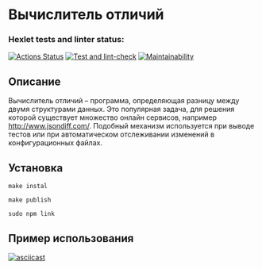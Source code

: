 # Вычислитель отличий

### Hexlet tests and linter status:
[![Actions Status](https://github.com/MaryVanna/frontend-project-46/workflows/hexlet-check/badge.svg)](https://github.com/MaryVanna/frontend-project-46/actions)
[![Test and lint-check](https://github.com/MaryVanna/frontend-project-46/workflows/test-and-lint-check.yml/badge.svg)](https://github.com/MaryVanna/frontend-project-46/actions)
[![Maintainability](https://api.codeclimate.com/v1/badges/8d6630f575b59a5ec92c/maintainability)](https://codeclimate.com/github/MaryVanna/frontend-project-46/maintainability)

## Описание

Вычислитель отличий – программа, определяющая разницу между двумя структурами данных. Это популярная задача, для решения которой существует множество онлайн сервисов, например http://www.jsondiff.com/. Подобный механизм используется при выводе тестов или при автоматическом отслеживании изменений в конфигурационных файлах.

## Установка

`make instal`

`make publish`

`sudo npm link`

## Пример использования

[![asciicast](https://asciinema.org/a/7HdvTFiYjfjnToWpMZEci6ew4.svg)](https://asciinema.org/a/7HdvTFiYjfjnToWpMZEci6ew4)